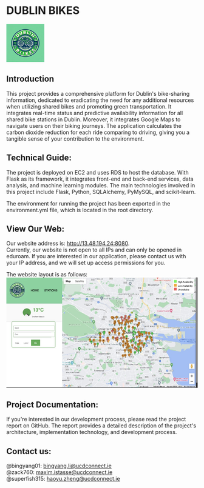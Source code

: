 # DUBLIN BIKES
<img src="static/logo.png" alt="logo" width="100"/>

## Introduction  
This project provides a comprehensive platform for Dublin's bike-sharing information, dedicated to eradicating the need for any additional resources when utilizing shared bikes and promoting green transportation. It integrates real-time status and predictive availability information for all shared bike stations in Dublin. Moreover, it integrates Google Maps to navigate users on their biking journeys. The application calculates the carbon dioxide reduction for each ride comparing to driving, giving you a tangible sense of your contribution to the environment.  
  
## Technical Guide:  
The project is deployed on EC2 and uses RDS to host the database. With Flask as its framework, it integrates front-end and back-end services, data analysis, and machine learning modules. The main technologies involved in this project include Flask, Python, SQLAlchemy, PyMySQL, and scikit-learn.   
  
The environment for running the project has been exported in the environment.yml file, which is located in the root directory.  
  
## View Our Web:  
Our website address is: http://13.48.194.24:8080.  
Currently, our website is not open to all IPs and can only be opened in eduroam. If you are interested in our application, please contact us with your IP address, and we will set up access permissions for you.  
  
The website layout is as follows:  
![Dublin Bikes](static/dublin_bikes.jpg)  
  
## Project Documentation:  
If you're interested in our development process, please read the project report on GitHub. The report provides a detailed description of the project's architecture, implementation technology, and development process.  
  
## Contact us:  
@bingyang01: bingyang.li@ucdconnect.ie  
@zack760: maxim.istasse@ucdconnect.ie  
@superfish315: haoyu.zheng@ucdconnect.ie  
